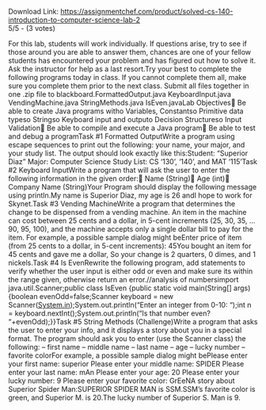 Download Link: https://assignmentchef.com/product/solved-cs-140-introduction-to-computer-science-lab-2
<br>
5/5 - (3 votes)

For this lab, students will work individually. If questions arise, try to see if those around you are able to answer them, chances are one of your fellow students has encountered your problem and has figured out how to solve it. Ask the instructor for help as a last resort.Try your best to complete the following programs today in class. If you cannot complete them all, make sure you complete them prior to the next class. Submit all files together in one .zip file to blackboard.FormattedOutput.java KeyboardInput.java VendingMachine.java StringMethods.java IsEven.javaLab Objectives Be able to create Java programs witho Variables, Constantso Primitive data typeso Stringso Keyboard input and outputo Decision Structureso Input Validation Be able to compile and execute a Java program Be able to test and debug a programTask #1 Formatted OutputWrite a program using escape sequences to print out the following: your name, your major, and your study list. The output should look exactly like this:Student: “Superior Diaz” Major: Computer Science Study List: CS ‘130’, ‘140’, and MAT ‘115’Task #2 Keyboard InputWrite a program that will ask the user to enter the following information in the given order: Name (String) Age (int) Company Name (String)Your Program should display the following message using println.My name is Superior Diaz, my age is 26 andI hope to work for Skynet.Task #3 Vending MachineWrite a program that determines the change to be dispensed from a vending machine. An item in the machine can cost between 25 cents and a dollar, in 5-cent increments (25, 30, 35, … 90, 95, 100), and the machine accepts only a single dollar bill to pay for the item. For example, a possible sample dialog might beEnter price of item (from 25 cents to a dollar, in 5-cent increments): 45You bought an item for 45 cents and gave me a dollar, So your change is 2 quarters, 0 dimes, and 1 nickels.Task #4 Is EvenRewrite the following program, add statements to verify whether the user input is either odd or even and make sure its within the range given, otherwise return an error.//analysis of numbersimport java.util.Scanner;public class IsEven {public static void main(String[] args){boolean evenOdd=false;Scanner keyboard = new Scanner(<a href="http://system.in/" target="_blank" rel="nofollow noopener">System.in</a>);System.out.println(“Enter an integer from 0-10: “);int n = keyboard.nextInt();System.out.println(“Is that number even? “+evenOdd);}}Task #5 String Methods (Challenge)Write a program that asks the user to enter your info, and it displays a story about you in a special format. The program should ask you to enter (use the Scanner class) the following: – first name – middle name – last name – age – lucky number – favorite colorFor example, a possible sample dialog might bePlease enter your first name: superior Please enter your middle name: SPIDER Please enter your last name: mAn Please enter your age: 20 Please enter your lucky number: 9 Please enter your favorite color: GrEeNA story about Superior Spider Man:SUPERIOR SPIDER MAN is SSM.SSM’s favorite color is green, and Superior M. is 20.The lucky number of Superior S. Man is 9.